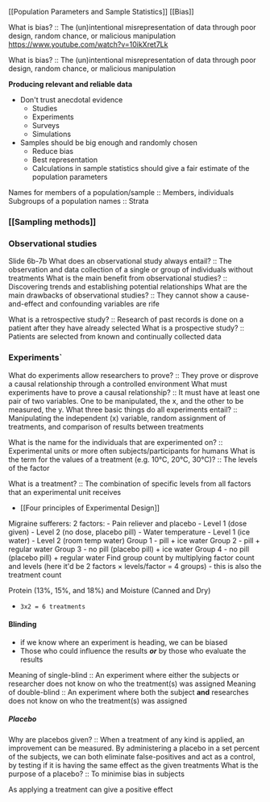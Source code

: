
[[Population Parameters and Sample Statistics]]
[[Bias]]

What is bias? :: The (un)intentional misrepresentation of data through poor design, random chance, or malicious manipulation
https://www.youtube.com/watch?v=10ikXret7Lk

What is bias? :: The (un)intentional misrepresentation of data through poor design, random chance, or malicious manipulation

**Producing relevant and reliable data**
- Don't trust anecdotal evidence
	- Studies
	- Experiments
	- Surveys
	- Simulations
- Samples should be big enough and randomly chosen
	- Reduce bias
	- Best representation
	- Calculations in sample statistics should give a fair estimate of the population parameters

Names for members of a population/sample :: Members, individuals
Subgroups of a population names :: Strata
### [[Sampling methods]]


### Observational studies
Slide 6b-7b
What does an observational study always entail? :: The observation and data collection of a single or group of individuals without treatments
What is the main benefit from observational studies? :: Discovering trends and establishing potential relationships
What are the main drawbacks of observational studies? :: They cannot show a cause-and-effect and confounding variables are rife

What is a retrospective study? :: Research of past records is done on a patient after they have already selected
What is a prospective study? :: Patients are selected from known and continually collected data

### Experiments`
What do experiments allow researchers to prove? :: They prove or disprove a causal relationship through a controlled environment
What must experiments have to prove a causal relationship? :: It must have at least one pair of two variables. One to be manipulated, the x, and the other to be measured, the y.
What three basic things do all experiments entail? :: Manipulating the independent (x) variable, random assignment of treatments, and comparison of results between treatments

What is the name for the individuals that are experimented on? :: Experimental units or more often subjects/participants for humans 
What is the term for the values of a treatment (e.g. 10°C, 20°C, 30°C)? :: The levels of the factor

What is a treatment? :: The combination of specific levels from all factors that an experimental unit receives 

- [[Four principles of Experimental Design]]

Migraine sufferers:
	2 factors:
		- Pain reliever and placebo
			- Level 1 (dose given)
			- Level 2 (no dose, placebo pill)
	  - Water temperature
		  - Level 1 (ice water)
		  - Level 2 (room temp water)
	Group 1 - pill + ice water
	Group 2 - pill + regular water
	Group 3 - no pill (placebo pill) + ice water
	Group 4 - no pill (placebo pill) + regular water
Find group count by multiplying factor count and levels (here it'd be 2 factors $\times$ levels/factor = 4 groups) - this is also the treatment count

Protein (13%, 15%, and 18%) and Moisture (Canned and Dry)
- `3x2 = 6 treatments`

#### Blinding
- if we know where an experiment is heading, we can be biased
- Those who could influence the results ***or*** by those who evaluate the results

Meaning of single-blind :: An experiment where either the subjects or researcher does not know on who the treatment(s) was assigned
Meaning of double-blind :: An experiment where both the subject **and** researches does not know on who the treatment(s) was assigned

##### Placebo
Why are placebos given? :: When a treatment of any kind is applied, an improvement can be measured. By administering a placebo in a set percent of the subjects, we can both eliminate false-positives and act as a control, by testing if it is having the same effect as the given treatments
What is the purpose of a placebo? :: To minimise bias in subjects


As applying a treatment can give a positive effect
